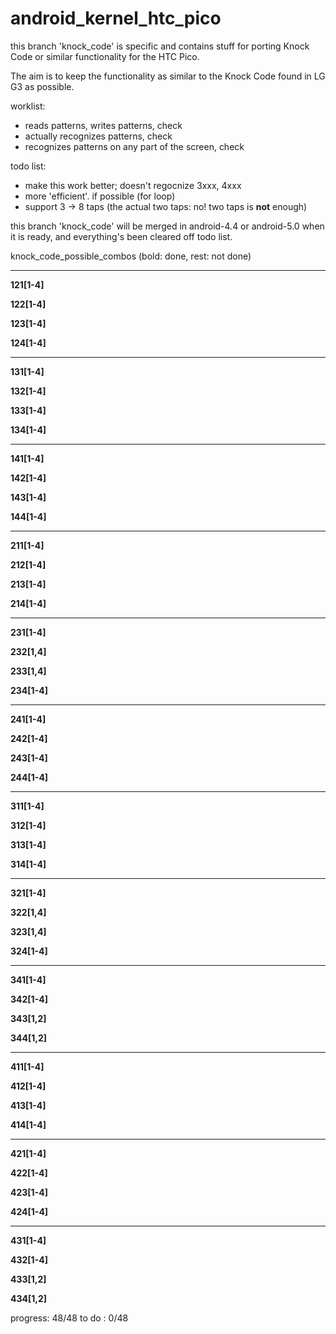 android_kernel_htc_pico
=======================


this branch 'knock_code' is specific and contains stuff for porting Knock Code
or similar functionality for the HTC Pico.

The aim is to keep the functionality as similar to the Knock Code found in LG G3
as possible.

worklist:
* reads patterns, writes patterns, check
* actually recognizes patterns, check
* recognizes patterns on any part of the screen, check

todo list:
* make this work better; doesn't regocnize 3xxx, 4xxx
* more 'efficient'. if possible (for loop)
* support 3 -> 8 taps (the actual two taps: no! two taps is **not** enough)


this branch 'knock_code' will be merged in android-4.4 or android-5.0 when it is
ready, and everything's been cleared off todo list.


knock\_code\_possible_combos (bold: done, rest: not done)

---

**121[1-4]**

**122[1-4]**

**123[1-4]**

**124[1-4]**

---

**131[1-4]**

**132[1-4]**

**133[1-4]**

**134[1-4]**

---

**141[1-4]**

**142[1-4]**

**143[1-4]**

**144[1-4]**

---

**211[1-4]**

**212[1-4]**

**213[1-4]**

**214[1-4]**


---

**231[1-4]**

**232[1,4]**

**233[1,4]**

**234[1-4]**


---

**241[1-4]**

**242[1-4]**

**243[1-4]**

**244[1-4]**


---

**311[1-4]**

**312[1-4]**

**313[1-4]**

**314[1-4]**

---

**321[1-4]**

**322[1,4]**

**323[1,4]**

**324[1-4]**


---

**341[1-4]**

**342[1-4]**

**343[1,2]**

**344[1,2]**


---

**411[1-4]**

**412[1-4]**

**413[1-4]**

**414[1-4]**


---

**421[1-4]**

**422[1-4]**

**423[1-4]**

**424[1-4]**


---

**431[1-4]**

**432[1-4]**

**433[1,2]**

**434[1,2]**


progress: 48/48
to do   : 0/48
